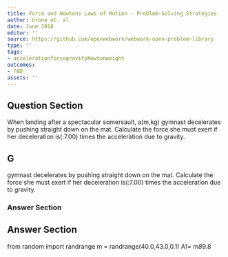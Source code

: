 ```yaml
---
title: Force and Newtons Laws of Motion - Problem-Solving Strategies
author: Urone et. al
date: June 2018
editor: ''
source: https://github.com/openwebwork/webwork-open-problem-library
type: ''
tags:
- accelerationforcegravityNewtonweight
outcomes:
- TBD
assets: ''
---
```


## Question Section 

When landing after a spectacular somersault, a(m,kg) gymnast decelerates by pushing straight down on the mat. Calculate the force she must exert if her deceleration is(:7.00) times the acceleration due to gravity.
## G
gymnast decelerates by pushing straight down on the mat. Calculate the force she must exert if her deceleration is(:7.00) times the acceleration due to gravity.
### Answer Section


## Answer Section

from random import randrange
m = randrange(40.0,43.0,0.1)
A1= m*8*9.8